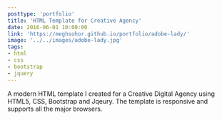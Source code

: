 ```yaml
---
posttype: 'portfolio'
title: 'HTML Template for Creative Agency'
date: 2016-06-01 10:00:00
link: 'https://meghsohor.github.io/portfolio/adobe-lady/'
image: '../../images/adobe-lady.jpg'
tags:
- html
- css
- bootstrap
- jquery
---
```


A modern HTML template I created for a Creative Digital Agency using HTML5, CSS, Bootstrap and Jqeury. The template is responsive and supports all the major browsers.